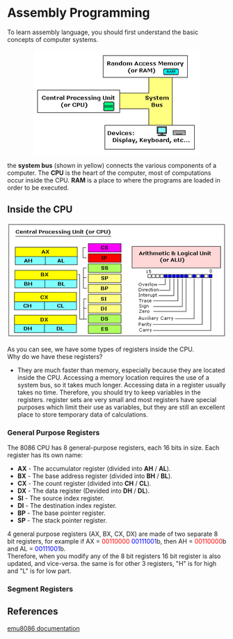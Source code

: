 # Assembly Programming
To learn assembly language, you should first understand the basic concepts of computer systems.

<p align="center">
  <img src="https://github.com/ehsandastani/Assembly/blob/main/pics/model.gif?raw=true" alt="Computer system components">
</p>

the __system bus__ (shown in yellow) connects the various components of a computer.
The __CPU__ is the heart of the computer, most of computations occur inside the CPU.
__RAM__ is a place to where the programs are loaded in order to be executed.

## Inside the CPU
<p align="center">
  <img src="https://github.com/ehsandastani/Assembly/blob/main/pics/cpu.gif?raw=true" alt="CPU Registers">
</p>

As you can see, we have some types of registers inside the CPU.  
Why do we have these registers?
* They are much faster than memory, especially because they are located inside the CPU. Accessing a memory location requires the use of a system bus, so it takes much longer. Accessing data in a register usually takes no time. Therefore, you should try to keep variables in the registers. register sets are very small and most registers have special purposes which limit their use as variables, but they are still an excellent place to store temporary data of calculations.

### General Purpose Registers
The 8086 CPU has 8 general-purpose registers, each 16 bits in size. Each register has its own name:
 * __AX__ - The accumulator register (divided into __AH__ / __AL__).
 * __BX__ - The base address register (divided into __BH__ / __BL__).
 * __CX__ - The count register (divided into __CH__ / __CL__).
 * __DX__ - The data register (Devided into __DH__ / __DL__).
 * __SI__ - The source index register.
 * __DI__ - The destination index register.
 * __BP__ - The base pointer register.
 * __SP__ - The stack pointer register.

4 general purpose registers (AX, BX, CX, DX) are made of two separate 8 bit registers, for example if AX = <span style="color: red;">00110000</span> <span style="color: blue;">00111001</span>b, then AH = <span style="color: red;">00110000</span>b and AL = <span style="color: blue;">00111001</span>b.  
Therefore, when you modify any of the 8 bit registers 16 bit register is also updated, and vice-versa. the same is for other 3 registers, "H" is for high and "L" is for low part.

### Segment Registers



## References
[emu8086 documentation](https://emu8086-microprocessor-emulator.en.softonic.com/)
